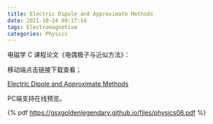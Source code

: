 ```yaml
---
title: Electric Dipole and Approximate Methods
date: 2021-10-24 09:17:14
tags: Electromagnetism 
categories: Physics
---
```


电磁学 C 课程论文《电偶极子与近似方法》：

<!--more-->

移动端点击链接下载查看；

[Electric Dipole and Approximate Methods](https://gsxgoldenlegendary.github.io/files/physics06.pdf)

PC端支持在线预览。

{% pdf https://gsxgoldenlegendary.github.io/files/physics06.pdf %}

